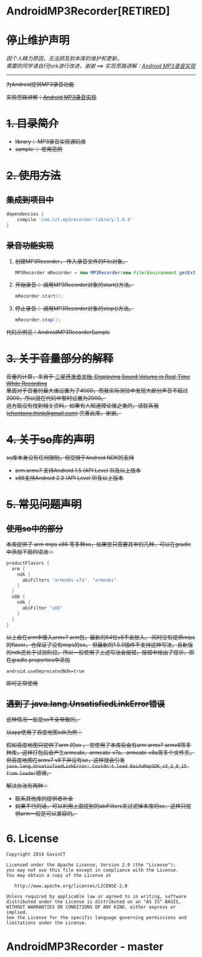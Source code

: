 AndroidMP3Recorder[RETIRED]
==================
# 停止维护声明
*因个人精力原因，无法顾及到本库的维护和更新。*    
*需要的同学请自行fork进行改进，谢谢   ==> 实现思路讲解：[Android MP3录音实现](http://www.cnblogs.com/ct2011/p/4080193.html)*   

---

~~为Android提供MP3录音功能~~

~~实现思路讲解：[Android MP3录音实现](http://www.cnblogs.com/ct2011/p/4080193.html)~~

# ~~1. 目录简介~~

- ~~library： MP3录音实现源码库~~
- ~~sample ： 使用范例~~ 

# ~~2. 使用方法~~
## ~~集成到项目中~~

```Groovy
dependencies {
    compile 'com.czt.mp3recorder:library:1.0.4'
}
```

## ~~录音功能实现~~
1. ~~创建MP3Recorder， 传入录音文件的File对象。~~

	```java
	MP3Recorder mRecorder = new MP3Recorder(new File(Environment.getExternalStorageDirectory(),"test.mp3"));
	```
2. ~~开始录音： 调用MP3Recorder对象的start()方法。~~

	```java
	mRecorder.start();
	```
3. ~~停止录音： 调用MP3Recorder对象的stop()方法。~~

	```java
	mRecorder.stop();
	```

~~代码示例见：AndroidMP3RecorderSample~~
# ~~3. 关于音量部分的解释~~
~~音量的计算，来自于 [三星开发者文档-Displaying Sound Volume in Real-Time While Recording](http://developer.samsung.com/technical-doc/view.do?v=T000000086)~~    
~~里面对于音量的最大值设置为了4000，而我实际测验中发现大部分声音不超过2000，所以就在代码中暂时设置为2000。~~  
~~这方面没有找到相关资料，如果有人知道理论值之类的，请联系我(chentong.think@gmail.com) 完善此库，谢谢。~~

# ~~4. 关于so库的声明~~
~~so库本身没有任何限制，但受限于Android NDK的支持~~ 
- ~~arm armv7 支持Android 1.5 (API Level 3)及以上版本~~
- ~~x86支持Android 2.3 (API Level 9)及以上版本~~

# ~~5. 常见问题声明~~

## ~~使用so中的部分~~

~~本库提供了 arm mips x86 等多种so，如果您只需要其中的几种，可以在gradle中添加下面的语法：~~

```groovy
productFlavors {
  arm {
    ndk {
      abiFilters "armeabi-v7a", "armeabi"
    }
  }
  x86 {
    ndk {
      abiFilter "x86"
    }
  }
}
```

~~以上会在arm中接入armv7 arm包，最新的64位v8不会放入。 同时没有提供mips的flavor，也保证了没有mips的so。~~ ~~但最新的1.5.0插件不支持这种写法，且新版的ndk还处于试验阶段，所以一般使用了上述写法会报错，报错中给出了提示，即在gradle.properties中添加~~

```
android.useDeprecatedNdk=true
```

~~即可正常使用~~

## ~~遇到了 java.lang.UnsatisfiedLinkError错误~~

~~这种情况一般是so不全导致的。~~

~~以app使用了百度地图sdk为例：~~   

~~假如百度地图只提供了arm 的so ， 您使用了本库后会有arm armv7 armv8等多种库，这样打包后会产生armeabi、armeabi-v7a、armeabi-v8a等多个文件夹，但百度地图在armv7 v8下并没有so，这样就会引发`java.lang.UnsatisfiedLinkError: Couldn't load BaiduMapSDK_v3_2_0_15 from loader`错误。~~  

~~解决办法有两种：~~

- ~~联系其他库的提供者补全~~
- ~~如果不行的话，可以利用上面提到的abiFilters来过滤掉本库的so，这样只提供arm一般是可以兼容的。~~


# 6. License

    Copyright 2014 GavinCT

    Licensed under the Apache License, Version 2.0 (the "License");
    you may not use this file except in compliance with the License.
    You may obtain a copy of the License at

       http://www.apache.org/licenses/LICENSE-2.0

    Unless required by applicable law or agreed to in writing, software
    distributed under the License is distributed on an "AS IS" BASIS,
    WITHOUT WARRANTIES OR CONDITIONS OF ANY KIND, either express or implied.
    See the License for the specific language governing permissions and
    limitations under the License.
#  AndroidMP3Recorder - master
